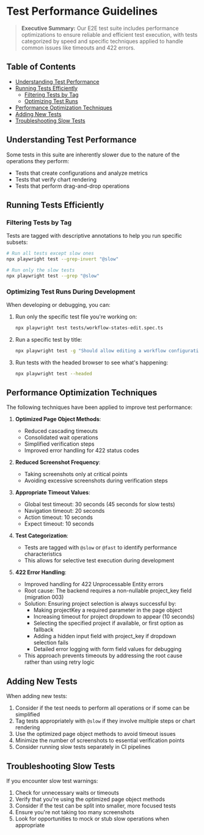# Test Performance Guidelines

> **Executive Summary:** Our E2E test suite includes performance optimizations to ensure reliable and efficient test execution, with tests categorized by speed and specific techniques applied to handle common issues like timeouts and 422 errors.

<!--
Last Updated: 11/04/2025
Related Documents:
- [E2E Testing](./e2e-testing.md)
- [Test Environment](./test-environment.md)
- [API Error Monitoring](./api-error-monitoring.md)
-->

## Table of Contents

- [Understanding Test Performance](#understanding-test-performance)
- [Running Tests Efficiently](#running-tests-efficiently)
  - [Filtering Tests by Tag](#filtering-tests-by-tag)
  - [Optimizing Test Runs](#optimizing-test-runs-during-development)
- [Performance Optimization Techniques](#performance-optimization-techniques)
- [Adding New Tests](#adding-new-tests)
- [Troubleshooting Slow Tests](#troubleshooting-slow-tests)

## Understanding Test Performance

Some tests in this suite are inherently slower due to the nature of the operations they perform:

- Tests that create configurations and analyze metrics
- Tests that verify chart rendering
- Tests that perform drag-and-drop operations

## Running Tests Efficiently

### Filtering Tests by Tag

Tests are tagged with descriptive annotations to help you run specific subsets:

```bash
# Run all tests except slow ones
npx playwright test --grep-invert "@slow"

# Run only the slow tests
npx playwright test --grep "@slow"
```

### Optimizing Test Runs During Development

When developing or debugging, you can:

1. Run only the specific test file you're working on:

   ```bash
   npx playwright test tests/workflow-states-edit.spec.ts
   ```

2. Run a specific test by title:

   ```bash
   npx playwright test -g "Should allow editing a workflow configuration"
   ```

3. Run tests with the headed browser to see what's happening:

   ```bash
   npx playwright test --headed
   ```

## Performance Optimization Techniques

The following techniques have been applied to improve test performance:

1. **Optimized Page Object Methods**:

   - Reduced cascading timeouts
   - Consolidated wait operations
   - Simplified verification steps
   - Improved error handling for 422 status codes

2. **Reduced Screenshot Frequency**:

   - Taking screenshots only at critical points
   - Avoiding excessive screenshots during verification steps

3. **Appropriate Timeout Values**:

   - Global test timeout: 30 seconds (45 seconds for slow tests)
   - Navigation timeout: 20 seconds
   - Action timeout: 10 seconds
   - Expect timeout: 10 seconds

4. **Test Categorization**:

   - Tests are tagged with `@slow` or `@fast` to identify performance characteristics
   - This allows for selective test execution during development

5. **422 Error Handling**:
   - Improved handling for 422 Unprocessable Entity errors
   - Root cause: The backend requires a non-nullable project_key field (migration 003)
   - Solution: Ensuring project selection is always successful by:
     - Making projectKey a required parameter in the page object
     - Increasing timeout for project dropdown to appear (10 seconds)
     - Selecting the specified project if available, or first option as fallback
     - Adding a hidden input field with project_key if dropdown selection fails
     - Detailed error logging with form field values for debugging
   - This approach prevents timeouts by addressing the root cause rather than using retry logic

## Adding New Tests

When adding new tests:

1. Consider if the test needs to perform all operations or if some can be simplified
2. Tag tests appropriately with `@slow` if they involve multiple steps or chart rendering
3. Use the optimized page object methods to avoid timeout issues
4. Minimize the number of screenshots to essential verification points
5. Consider running slow tests separately in CI pipelines

## Troubleshooting Slow Tests

If you encounter slow test warnings:

1. Check for unnecessary waits or timeouts
2. Verify that you're using the optimized page object methods
3. Consider if the test can be split into smaller, more focused tests
4. Ensure you're not taking too many screenshots
5. Look for opportunities to mock or stub slow operations when appropriate
